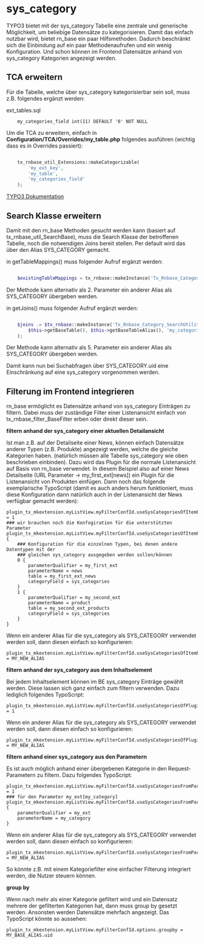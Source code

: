 sys_category
=========

TYPO3 bietet mit der sys_category Tabelle eine zentrale und generische Möglichkeit, um beliebige Datensätze zu kategorisieren. Damit das einfach nutzbar wird, bietet rn_base ein paar Hilfsmethoden. Dadurch beschränkt sich die Einbindung auf ein paar Methodenaufrufen und ein wenig Konfiguration. Und schon können im Frontend Datensätze anhand von sys_category Kategorien angezeigt werden.

TCA erweitern
-----
Für die Tabelle, welche über sys_category kategorisierbar sein soll, muss z.B. folgendes ergänzt werden:

ext_tables.sql

```
    my_categories_field int(11) DEFAULT '0' NOT NULL
```

Um die TCA zu erweitern, einfach in **Configuration/TCA/Overrides/my_table.php** folgendes ausführen (wichtig dass es in Overrides passiert):

```php

    tx_rnbase_util_Extensions::makeCategorizable(
        'my_ext_key',
        'my_table',
        'my_categories_field'
    );

```

[TYPO3 Dokumentation](https://docs.typo3.org/typo3cms/CoreApiReference/ApiOverview/Categories/Index.html)

Search Klasse erweitern
-----
Damit mit den rn_base Methoden gesucht werden kann (basiert auf tx_rnbase_util_SearchBase), muss die Search Klasse der betroffenen Tabelle, noch die notwendigen Joins bereit stellen. Per default wird das über den Alias SYS_CATEGORY gemacht.

in getTableMappings() muss folgender Aufruf ergänzt werden:

```php

    $existingTableMappings = tx_rnbase::makeInstance('Tx_Rnbase_Category_SearchUtility')->addTableMapping($existingTableMappings);

```

Der Methode kann alternativ als 2. Parameter ein anderer Alias als SYS_CATEGORY übergeben werden.

in getJoins() muss folgender Aufruf ergänzt werden:

```php

    $joins .= $tx_rnbase::makeInstance('Tx_Rnbase_Category_SearchUtility')->addJoins(
        $this->getBaseTable(), $this->getBaseTableAlias(), 'my_categories_field', $tableAliases
    );

```

Der Methode kann alternativ als 5. Parameter ein anderer Alias als SYS_CATEGORY übergeben werden.

Damit kann nun bei Suchabfragen über SYS_CATEGORY.uid eine Einschränkung auf eine sys_category vorgenommen werden.

Filterung im Frontend integrieren
-----

rn_base ermöglicht es Datensätze anhand von sys_category Einträgen zu filtern. Dabei muss der zuständige Filter einer Listenansicht einfach von tx_rnbase_filter_BaseFilter erben oder direkt dieser sein.

**filtern anhand der sys_category einer aktuellen Detailansicht**

Ist man z.B. auf der Detailseite einer News, können einfach Datensätze anderer Typen (z.B. Produkte) angezeigt werden, welche die gleiche Kategorien haben. (natürlich müssen alle Tabelle sys_category wie oben beschrieben einbinden). Dazu wird das Plugin für die normale Listenansicht auf Basis von rn_base verwendet. In diesem Beispiel also auf einer News Detailseite (URL Parameter -> my_first_ext[news]) ein Plugin für die Listenansicht von Produkten einfügen. Dann noch das folgende exemplarische TypoScript (damit es auch anders herum funktioniert, muss diese Konfiguration dann natürlich auch in der Listenansicht der News verfügbar gemacht werden):

```
plugin_tx_mkextension.myListView.myFilterConfId.useSysCategoriesOfItemFromParameters = 1
### wir brauchen noch die Konfogiration für die unterstützten Parameter
plugin_tx_mkextension.myListView.myFilterConfId.useSysCategoriesOfItemFromParameters.supportedParameters {
    ### Konfiguration für die einzelnen Typen, bei denen andere Datentypen mit der
    ### gleichen sys_category ausgegeben werden sollen/können
    0 {
        parameterQualifier = my_first_ext
        parameterName = news
        table = my_first_ext_news
        categoryField = sys_categories
    }
    1 {
        parameterQualifier = my_second_ext
        parameterName = product
        table = my_second_ext_products
        categoryField = sys_categories
    }
}
```

Wenn ein anderer Alias für die sys_category als SYS_CATEGORY verwendet werden soll, dann diesen einfach so konfigurieren:

```
plugin_tx_mkextension.myListView.myFilterConfId.useSysCategoriesOfItemFromParameters.sysCategoryTableAlias = MY_NEW_ALIAS
```

**filtern anhand der sys_category aus dem Inhaltselement**

Bei jedem Inhaltselement können im BE sys_category Einträge gewählt werden. Diese lassen sich ganz einfach zum filtern verwenden. Dazu lediglich folgendes TypoScript:

```
plugin_tx_mkextension.myListView.myFilterConfId.useSysCategoriesOfPlugin = 1
```

Wenn ein anderer Alias für die sys_category als SYS_CATEGORY verwendet werden soll, dann diesen einfach so konfigurieren:

```
plugin_tx_mkextension.myListView.myFilterConfId.useSysCategoriesOfPlugin.sysCategoryTableAlias = MY_NEW_ALIAS
```

**filtern anhand einer sys_category aus den Parametern**

Es ist auch möglich anhand einer übergebenen Kategorie in den Request-Parametern zu filtern. Dazu folgendes TypoScript:

```
plugin_tx_mkextension.myListView.myFilterConfId.useSysCategoriesFromParameters = 1
### für den Parameter my_ext[my_category]
plugin_tx_mkextension.myListView.myFilterConfId.useSysCategoriesFromParameters {
    parameterQualifier = my_ext
    parameterName = my_category
}
```

Wenn ein anderer Alias für die sys_category als SYS_CATEGORY verwendet werden soll, dann diesen einfach so konfigurieren:

```
plugin_tx_mkextension.myListView.myFilterConfId.useSysCategoriesFromParameters.sysCategoryTableAlias = MY_NEW_ALIAS
```

So könnte z.B. mit einem Kategoriefilter eine einfacher Filterung integriert werden, die Nutzer steuern können.

**group by**

Wenn nach mehr als einer Kategorie gefiltert wird und ein Datensatz mehrere der gefilterten Kategorien hat, dann muss group by gesetzt werden. Ansonsten werden Datensätze mehrfach angezeigt. Das TypoScript könnte so aussehen:


```
plugin_tx_mkextension.myListView.myFilterConfId.options.groupby = MY_BASE_ALIAS.uid
```
